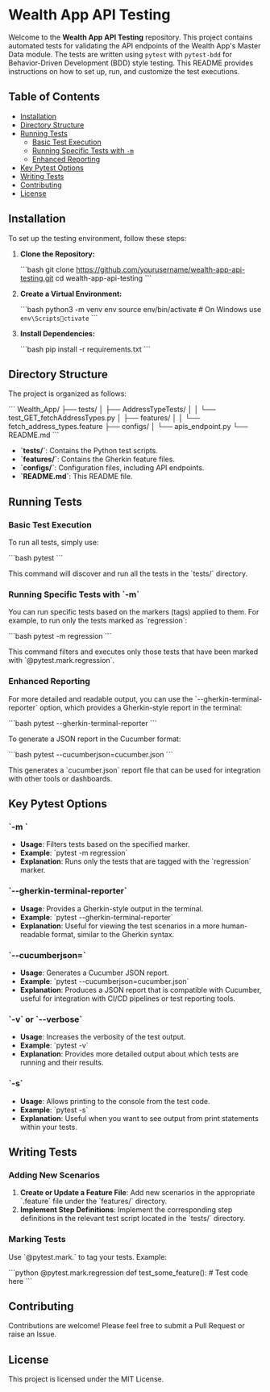 
# Wealth App API Testing

Welcome to the **Wealth App API Testing** repository. This project contains automated tests for validating the API endpoints of the Wealth App's Master Data module. The tests are written using `pytest` with `pytest-bdd` for Behavior-Driven Development (BDD) style testing. This README provides instructions on how to set up, run, and customize the test executions.

## Table of Contents

- [Installation](#installation)
- [Directory Structure](#directory-structure)
- [Running Tests](#running-tests)
  - [Basic Test Execution](#basic-test-execution)
  - [Running Specific Tests with `-m`](#running-specific-tests-with--m)
  - [Enhanced Reporting](#enhanced-reporting)
- [Key Pytest Options](#key-pytest-options)
- [Writing Tests](#writing-tests)
- [Contributing](#contributing)
- [License](#license)

## Installation

To set up the testing environment, follow these steps:

1. **Clone the Repository:**

   \`\`\`bash
   git clone https://github.com/yourusername/wealth-app-api-testing.git
   cd wealth-app-api-testing
   \`\`\`

2. **Create a Virtual Environment:**

   \`\`\`bash
   python3 -m venv env
   source env/bin/activate  # On Windows use `env\Scriptsctivate`
   \`\`\`

3. **Install Dependencies:**

   \`\`\`bash
   pip install -r requirements.txt
   \`\`\`

## Directory Structure

The project is organized as follows:

\`\`\`
Wealth_App/
  ├── tests/
  │   ├── AddressTypeTests/
  │   │   └── test_GET_fetchAddressTypes.py
  │   ├── features/
  │   │   └── fetch_address_types.feature
  ├── configs/
  │   └── apis_endpoint.py
  └── README.md
\`\`\`

- **\`tests/\`**: Contains the Python test scripts.
- **\`features/\`**: Contains the Gherkin feature files.
- **\`configs/\`**: Configuration files, including API endpoints.
- **\`README.md\`**: This README file.

## Running Tests

### Basic Test Execution

To run all tests, simply use:

\`\`\`bash
pytest
\`\`\`

This command will discover and run all the tests in the \`tests/\` directory.

### Running Specific Tests with \`-m\`

You can run specific tests based on the markers (tags) applied to them. For example, to run only the tests marked as \`regression\`:

\`\`\`bash
pytest -m regression
\`\`\`

This command filters and executes only those tests that have been marked with \`@pytest.mark.regression\`.

### Enhanced Reporting

For more detailed and readable output, you can use the \`--gherkin-terminal-reporter\` option, which provides a Gherkin-style report in the terminal:

\`\`\`bash
pytest --gherkin-terminal-reporter
\`\`\`

To generate a JSON report in the Cucumber format:

\`\`\`bash
pytest --cucumberjson=cucumber.json
\`\`\`

This generates a \`cucumber.json\` report file that can be used for integration with other tools or dashboards.

## Key Pytest Options

### \`-m <marker>\`

- **Usage**: Filters tests based on the specified marker.
- **Example**: \`pytest -m regression\`
- **Explanation**: Runs only the tests that are tagged with the \`regression\` marker.

### \`--gherkin-terminal-reporter\`

- **Usage**: Provides a Gherkin-style output in the terminal.
- **Example**: \`pytest --gherkin-terminal-reporter\`
- **Explanation**: Useful for viewing the test scenarios in a more human-readable format, similar to the Gherkin syntax.

### \`--cucumberjson=<file>\`

- **Usage**: Generates a Cucumber JSON report.
- **Example**: \`pytest --cucumberjson=cucumber.json\`
- **Explanation**: Produces a JSON report that is compatible with Cucumber, useful for integration with CI/CD pipelines or test reporting tools.

### \`-v\` or \`--verbose\`

- **Usage**: Increases the verbosity of the test output.
- **Example**: \`pytest -v\`
- **Explanation**: Provides more detailed output about which tests are running and their results.

### \`-s\`

- **Usage**: Allows printing to the console from the test code.
- **Example**: \`pytest -s\`
- **Explanation**: Useful when you want to see output from print statements within your tests.

## Writing Tests

### Adding New Scenarios

1. **Create or Update a Feature File**: Add new scenarios in the appropriate \`.feature\` file under the \`features/\` directory.
2. **Implement Step Definitions**: Implement the corresponding step definitions in the relevant test script located in the \`tests/\` directory.

### Marking Tests

Use \`@pytest.mark.<marker>\` to tag your tests. Example:

\`\`\`python
@pytest.mark.regression
def test_some_feature():
    # Test code here
\`\`\`

## Contributing

Contributions are welcome! Please feel free to submit a Pull Request or raise an Issue.

## License

This project is licensed under the MIT License.
